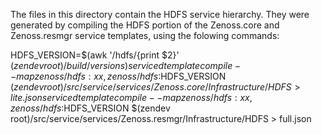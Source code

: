 The files in this directory contain the HDFS service hierarchy.  They were generated by compiling the HDFS portion of the 
Zenoss.core and Zenoss.resmgr service templates, using the folowing commands:

HDFS_VERSION=$(awk '/hdfs/{print $2}' $(zendev root)/build/versions)
serviced template compile --map zenoss/hdfs:xx,zenoss/hdfs:$HDFS_VERSION $(zendev root)/src/service/services/Zenoss.core/Infrastructure/HDFS > lite.json
serviced template compile --map zenoss/hdfs:xx,zenoss/hdfs:$HDFS_VERSION $(zendev root)/src/service/services/Zenoss.resmgr/Infrastructure/HDFS > full.json
